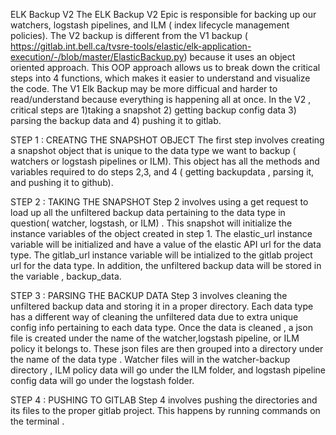 ELK Backup V2
The ELK Backup V2 Epic is responsible for backing up our watchers, logstash pipelines, and ILM ( index lifecycle management policies). The V2 backup is different from the V1 backup ( https://gitlab.int.bell.ca/tvsre-tools/elastic/elk-application-execution/-/blob/master/ElasticBackup.py) because it uses an object oriented approach. This OOP approach allows us to break down the critical steps into 4 functions, which makes it easier to understand and visualize the code. The V1 Elk Backup may be more difficual and harder to read/understand because everything is happening all at once. In the V2 , critical steps are 1)taking a snapshot 2) getting backup config data 3) parsing the backup data and 4) pushing it to gitlab.

STEP 1 : CREATNG THE SNAPSHOT OBJECT
The first step involves creating a snapshot object that is unique to the data type we want to backup ( watchers or logstash pipelines or ILM). This object has all the methods and variables required to do steps 2,3, and 4 ( getting backupdata , parsing it, and pushing it to github).

STEP 2 : TAKING THE SNAPSHOT
Step 2 involves using a get request to load up all the unfiltered backup data pertaining to the data type in question( watcher, logstash, or ILM) . This snapshot will initialize the instance variables of the object created in step 1. The elastic_url instance variable will be initialized and have a value of the elastic API url for the data type. The gitlab_url instance variable will be intialized to the gitlab project url for the data type. In addition, the unfiltered backup data will be stored in the variable , backup_data.

STEP 3 : PARSING THE BACKUP DATA
Step 3 involves cleaning the unfiltered backup data and storing it in a proper directory. Each data type has a different way of cleaning the unfiltered data due to extra unique config info pertaining to each data type. Once the data is cleaned , a json file is created under the name of the watcher,logstash pipeline, or ILM policy it belongs to. These json files are then grouped into a directory under the name of the data type . Watcher files will in the watcher-backup directory , ILM policy data will go under the ILM folder, and logstash pipeline config data will go under the logstash folder.

STEP 4 : PUSHING TO GITLAB
Step 4 involves pushing the directories and its files to the proper gitlab project. This happens by running commands on the terminal .
